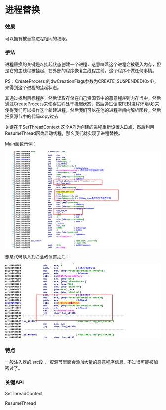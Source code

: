 # 进程替换

### 效果

可以拥有被替换进程相同的权限。

### 手法

进程替换的关键是以挂起状态创建一个进程，这意味着这个进程会被载入内存，但是它的主线程被挂起，在外部的程序恢复主线程之前，这个程序不做任何事情。

PS：CreateProcess 的dwCreationFlags参数为CREATE_SUSPENDED(0x4)，来得到这个进程的挂起状态。

其通过找到目标程序，然后读取存储在自己资源节中的恶意程序到内存当中，然后通过CreateProcess来使得进程处于挂起状态，然后通过读取PEB(进程环境块)来使得我们可以操作这个新建进程，然后我们可以在他的进程空间内解析函数，然后把资源节中的代码copy过去

关键在于SetThreadContext 这个API为创建的进程重新设置入口点，然后利用ResumeThread函数启动线程，那么我们就实现了进程替换。

Main函数示例：

![image-20200402173930940](进程替换.assets/image-20200402173930940.png)



恶意代码读入到合适的位置之后：

![image-20200402180537468](进程替换.assets/image-20200402180537468.png)

### 特点

一般注入器的.src段 ， 资源节里面会添加大量的恶意程序信息，不过很可能被加密过了。

### 关键API

SetThreadContext  

ResumeThread